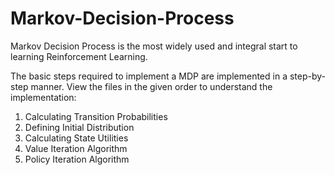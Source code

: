 # Markov-Decision-Process
Markov Decision Process is the most widely used and integral start to learning Reinforcement Learning.

The basic steps required to implement a MDP are implemented in a step-by-step manner. 
View the files in the given order to understand the implementation:

1. Calculating Transition Probabilities
2. Defining Initial Distribution
3. Calculating State Utilities
4. Value Iteration Algorithm
5. Policy Iteration Algorithm
